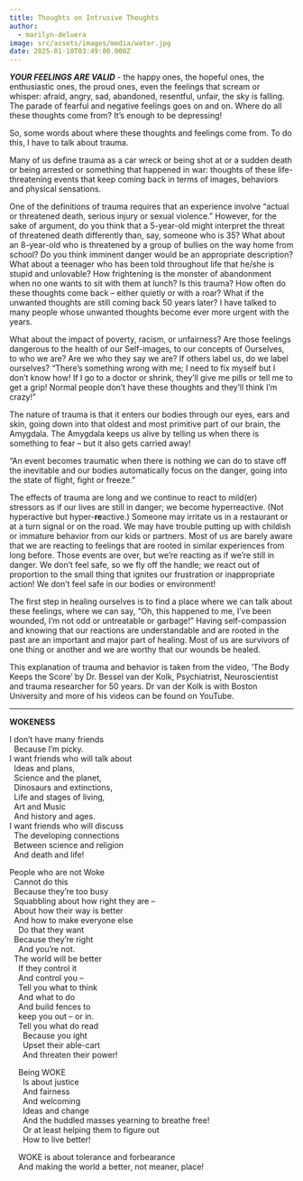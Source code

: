 ```yaml
---
title: Thoughts on Intrusive Thoughts
author:
  - marilyn-deluera
image: src/assets/images/media/water.jpg
date: 2025-01-10T03:49:00.000Z
---
```

***YOUR FEELINGS ARE VALID*** - the happy ones, the hopeful ones, the enthusiastic ones, the proud ones, even the feelings that scream or whisper: afraid, angry, sad, abandoned, resentful, unfair, the sky is falling. The parade of fearful and negative feelings goes on and on. Where do all these thoughts come from? It’s enough to be depressing!

So, some words about where these thoughts and feelings come from. To do this, I have to talk about trauma.

Many of us define trauma as a car wreck or being shot at or a sudden death or being arrested or something that happened in war: thoughts of these life-threatening events that keep coming back in terms of images, behaviors and physical sensations.

One of the definitions of trauma requires that an experience involve “actual or threatened death, serious injury or sexual violence.” However, for the sake of argument, do you think that a 5-year-old might interpret the threat of threatened death differently than, say, someone who is 35? What about an 8-year-old who is threatened by a group of bullies on the way home from school? Do you think imminent danger would be an appropriate description? What about a teenager who has been told throughout life that he/she is stupid and unlovable? How frightening is the monster of abandonment when no one wants to sit with them at lunch? Is this trauma? How often do these thoughts come back – either quietly or with a roar? What if the unwanted thoughts are still coming back 50 years later? I have talked to many people whose unwanted thoughts become ever more urgent with the years.

What about the impact of poverty, racism, or unfairness? Are those feelings dangerous to the health of our Self-images, to our concepts of Ourselves, to who we are? Are we who they say we are? If others label us, do we label ourselves? “There’s something wrong with me; I need to fix myself but I don’t know how! If I go to a doctor or shrink, they’ll give me pills or tell me to get a grip! Normal people don’t have these thoughts and they’ll think I’m crazy!”

The nature of trauma is that it enters our bodies through our eyes, ears and skin, going down into that oldest and most primitive part of our brain, the Amygdala. The Amygdala keeps us alive by telling us when there is something to fear – but it also gets carried away!

“An event becomes traumatic when there is nothing we can do to stave off the inevitable and our bodies automatically focus on the danger, going into the state of flight, fight or freeze.”

The effects of trauma are long and we continue to react to mild(er) stressors as if our lives are still in danger; we become hyperreactive. (Not hyperactive but hyper-**re**active.) Someone may irritate us in a restaurant or at a turn signal or on the road. We may have trouble putting up with childish or immature behavior from our kids or partners. Most of us are barely aware that we are reacting to feelings that are rooted in similar experiences from long before. Those events are over, but we’re reacting as if we’re still in danger. We don’t feel safe, so we fly off the handle; we react out of proportion to the small thing that ignites our frustration or inappropriate action! We don’t feel safe in our bodies or environment!

The first step in healing ourselves is to find a place where we can talk about these feelings, where we can say, “Oh, this happened to me, I’ve been wounded, I’m not odd or untreatable or garbage!” Having self-compassion and knowing that our reactions are understandable and are rooted in the past are an important and major part of healing. Most of us are survivors of one thing or another and we are worthy that our wounds be healed.

This explanation of trauma and behavior is taken from the video, ‘The Body Keeps the Score’ by Dr. Bessel van der Kolk, Psychiatrist, Neuroscientist and trauma researcher for 50 years. Dr van der Kolk is with Boston University and more of his videos can be found on YouTube.

- - -

**WOKENESS**

I don’t have many friends\
&nbsp; Because I’m picky.\
I want friends who will talk about\
&nbsp; Ideas and plans,\
&nbsp; Science and the planet,\
&nbsp; Dinosaurs and extinctions,\
&nbsp; Life and stages of living,\
&nbsp; Art and Music\
&nbsp; And history and ages.\
I want friends who will discuss\
&nbsp; The developing connections\
&nbsp; Between science and religion\
&nbsp; And death and life!

People who are not Woke\
&nbsp; Cannot do this\
&nbsp; Because they’re too busy\
&nbsp; Squabbling about how right they are –\
&nbsp; About how their way is better\
&nbsp; And how to make everyone else\
&nbsp; &nbsp; Do that they want\
&nbsp; Because they’re right\
&nbsp; &nbsp; And you’re not.\
&nbsp; The world will be better\
&nbsp; &nbsp; If they control it\
&nbsp; &nbsp; And control you –\
&nbsp; &nbsp; Tell you what to think\
&nbsp; &nbsp; And what to do\
&nbsp; &nbsp; And build fences to\
&nbsp; &nbsp; keep you out – or in.\
&nbsp; &nbsp; Tell you what do read\
&nbsp; &nbsp; &nbsp; Because you ight\
&nbsp; &nbsp; &nbsp; Upset their able-cart\
&nbsp; &nbsp; &nbsp; And threaten their power!

&nbsp; &nbsp; Being WOKE\
&nbsp; &nbsp; &nbsp; Is about justice\
&nbsp; &nbsp; &nbsp; And fairness\
&nbsp; &nbsp; &nbsp; And welcoming\
&nbsp; &nbsp; &nbsp; Ideas and change\
&nbsp; &nbsp; &nbsp; And the huddled masses yearning to breathe free!\
&nbsp; &nbsp; &nbsp; Or at least helping them to figure out\
&nbsp; &nbsp; &nbsp; How to live better!

&nbsp; &nbsp; WOKE is about tolerance and forbearance\
&nbsp; &nbsp; And making the world a better, not meaner, place!
